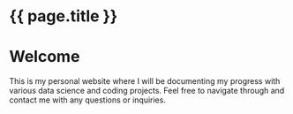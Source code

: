 <h1>{{ page.title }}</h1>

# Welcome

This is my personal website where I will be documenting my progress with various data science and coding projects.  Feel free to navigate through and contact me with any questions or inquiries.